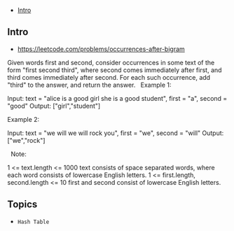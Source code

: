 - [Intro](#intro)

## Intro

- https://leetcode.com/problems/occurrences-after-bigram

Given words first and second, consider occurrences in some text of the form "first second third", where second comes immediately after first, and third comes immediately after second.
For each such occurrence, add "third" to the answer, and return the answer.
 
Example 1:

Input: text = "alice is a good girl she is a good student", first = "a", second = "good"
Output: ["girl","student"]


Example 2:

Input: text = "we will we will rock you", first = "we", second = "will"
Output: ["we","rock"]

 
Note:

1 <= text.length <= 1000
text consists of space separated words, where each word consists of lowercase English letters.
1 <= first.length, second.length <= 10
first and second consist of lowercase English letters.




## Topics

- `Hash Table`


